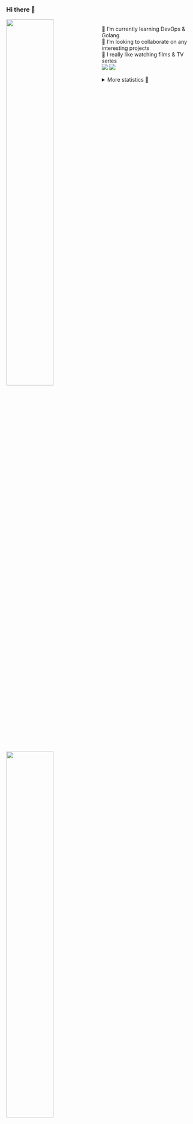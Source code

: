 ### Hi there 👋


[<img align="left" width="50%" src="https://github-readme-stats.vercel.app/api?username=rufusnufus&hide=issues&show_icons=true&count_private=true&theme=transparent&title_color=FF6F40&text_color=FBF9F8&icon_color=F48242&hide_border=true&hide_title=true#gh-dark-mode-only">](https://metrics.lecoq.io/rufusnufus#gh-dark-mode-only)
[<img align="left" width="50%" src="https://github-readme-stats.vercel.app/api?username=rufusnufus&hide=issues&show_icons=true&count_private=true&theme=transparent&title_color=FF6533&text_color=4D4644&icon_color=FF8038&hide_border=true&hide_title=true#gh-light-mode-only">](https://metrics.lecoq.io/rufusnufus#gh-light-mode-only)

<p>
  <br>
  🌱 I’m currently learning DevOps & Golang</br>
  👯 I’m looking to collaborate on any interesting projects</br>
  🎥 I really like watching films & TV series</br>
  <a href="https://linkedin.com/in/rufusnufus"><img src="https://img.shields.io/badge/linkedin-0077B5.svg?style=for-the-badge&logo=linkedin&logoColor=white"/></a>
  <a href="https://t.me/rufusnufus"><img src="https://img.shields.io/badge/-telegram-black?style=for-the-badge&color=blue&logo=telegram"/></a>
</p>

<p text-align="left">
<details>
  <summary>More statistics 👀</summary><br/>

<!--START_SECTION:waka-->
![Code Time](http://img.shields.io/badge/Code%20Time-189%20hrs%2012%20mins-blue)

![Profile Views](http://img.shields.io/badge/Profile%20Views-1-blue)

**I'm an Early 🐤** 

```text
🌞 Morning                4473 commits        ██████░░░░░░░░░░░░░░░░░░░   22.33 % 
🌆 Daytime                11429 commits       ██████████████░░░░░░░░░░░   57.06 % 
🌃 Evening                3481 commits        ████░░░░░░░░░░░░░░░░░░░░░   17.38 % 
🌙 Night                  646 commits         █░░░░░░░░░░░░░░░░░░░░░░░░   03.23 % 
```
📅 **I'm Most Productive on Monday** 

```text
Monday                   4224 commits        █████░░░░░░░░░░░░░░░░░░░░   21.09 % 
Tuesday                  3710 commits        █████░░░░░░░░░░░░░░░░░░░░   18.52 % 
Wednesday                4063 commits        █████░░░░░░░░░░░░░░░░░░░░   20.29 % 
Thursday                 3059 commits        ████░░░░░░░░░░░░░░░░░░░░░   15.27 % 
Friday                   3579 commits        ████░░░░░░░░░░░░░░░░░░░░░   17.87 % 
Saturday                 541 commits         █░░░░░░░░░░░░░░░░░░░░░░░░   02.70 % 
Sunday                   853 commits         █░░░░░░░░░░░░░░░░░░░░░░░░   04.26 % 
```


📊 **This Week I Spent My Time On** 

```text
💬 Programming Languages: 
Other                    5 hrs 16 mins       █████████████░░░░░░░░░░░░   52.84 % 
YAML                     2 hrs 48 mins       ███████░░░░░░░░░░░░░░░░░░   28.10 % 
HCL                      1 hr 29 mins        ████░░░░░░░░░░░░░░░░░░░░░   14.96 % 
Bash                     13 mins             █░░░░░░░░░░░░░░░░░░░░░░░░   02.20 % 
Terraform                9 mins              ░░░░░░░░░░░░░░░░░░░░░░░░░   01.52 % 

🔥 Editors: 
VS Code                  5 hrs 49 mins       ███████████████░░░░░░░░░░   58.31 % 
iTerm2                   4 hrs 9 mins        ██████████░░░░░░░░░░░░░░░   41.69 % 
```

**I Mostly Code in Java** 

```text
Java                     37 repos            ██████░░░░░░░░░░░░░░░░░░░   24.18 % 
Python                   20 repos            ███░░░░░░░░░░░░░░░░░░░░░░   13.07 % 
Smarty                   15 repos            ██░░░░░░░░░░░░░░░░░░░░░░░   09.80 % 
HTML                     5 repos             █░░░░░░░░░░░░░░░░░░░░░░░░   03.27 % 
Mustache                 3 repos             ░░░░░░░░░░░░░░░░░░░░░░░░░   01.96 % 
```




 Last Updated on 02/04/2023 01:00:08 UTC
<!--END_SECTION:waka-->

</details>
</p>
